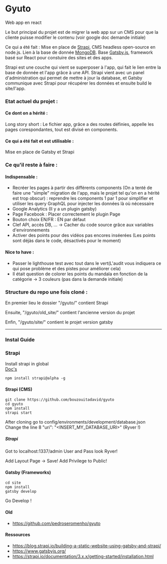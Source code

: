 # Gyuto

Web app en react

Le but principal du projet est de migrer la web app sur un CMS pour que la cliente puisse modifier le contenu (voir google doc demande initiale)

Ce qui a été fait : Mise en place de [Strapi](https://strapi.io/), CMS headless open-source en node.js.
Lien à la base de donnée [MongoDB](https://www.mongodb.com/).
Base [Gatsby.js](https://www.gatsbyjs.org/), framework basé sur React pour constuire des sites et des apps.

Strapi est une couche qui vient se superposer à l'app, qui fait le lien entre la base de donnée et l'app grâce à une API. Strapi vient avec un panel d'administration qui permet de mettre à jour la database, et Gatsby communique avec Strapi pour récupérer les données et ensuite build le site/l'app.

### Etat actuel du projet :
#### Ce dont on a hérité :
Long story short : Le fichier app, grâce a des routes définies, appelle les pages corespondantes, tout est divisé en components.

#### Ce qui a été fait et est utilisable :
Mise en place de Gatsby et Strapi

### Ce qu'il reste à faire :
#### Indispensable :
- Recréer les pages à partir des différents components (On a tenté de faire une "simple" migration de l'app, mais le projet tel qu'on en a hérité est trop obscur) : reprendre les components 1 par 1 pour simplifier et utiliser les query GraphQL pour injecter les données là où nécessaire
- Google Analytics (Il y a un plugin gatsby)
- Page Facebook : Placer correctement le plugin Page
- Bouton choix EN/FR : EN par défaut
- Clef API, accès DB, ... -> Cacher du code source grâce aux variables d'environnements
- Activer des points pour des vidéos pas encores inséerées (Les points sont déjàs dans le code, désactivés pour le moment)
#### Nice to have :
- Passer le lighthouse test avec tout dans le vert(L'audit vous indiquera ce qui pose problème et des pistes pour améliorer cela)
- Il était question de colorer les points du mandala en fonction de la catégorie -> 3 couleurs (pas dans la demande initiale)

### Structure du repo une fois cloné :
En premier lieu le dossier "/gyuto/" contient Strapi

Ensuite, "/gyuto/old_site/" contient l'ancienne version du projet

Enfin, "/gyuto/site/" contient le projet version gatsby
____________________


### Instal Guide
### Strapi
Install strapi in global  
[Doc's](https://strapi.io/documentation/3.x.x/getting-started/installation.html#requirements)
```
npm install strapi@alpha -g
```
#### Strapi (CMS)
```
git clone https://github.com/bouzouitadavid/gyuto
cd gyuto
npm install
strapi start
```
After cloning go to config/environments/development/database.json  
Change the line 8 "uri": "<INSERT_MY_DATABASE_URI>" (Ryver !)

##### Strapi
Got to localhost:1337/admin
User and Pass look Ryver!

Add Layout Page -> Save!
Add Privilege to Public!

#### Gatsby (Frameworks)
```
cd site
npm install
gatsby develop
```
Go Develop !

#### Old
- https://github.com/pedroseromenho/gyuto
#### Ressources
- https://blog.strapi.io/building-a-static-website-using-gatsby-and-strapi/
- https://www.gatsbyjs.org/
- https://strapi.io/documentation/3.x.x/getting-started/installation.html
